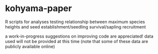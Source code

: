 # kohyama-paper
R scripts for analyses testing relationship between maximum species heights and seed establishment/seedling survival/sapling recruitment

a work-in-progress
suggestions on improving code are appreciated!
data used will not be provided at this time (note that some of these data are publicly available online)

